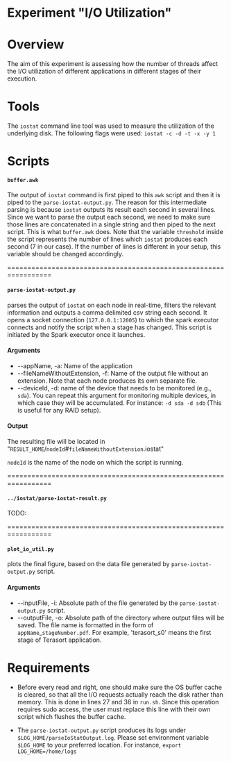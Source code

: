 # Experiment "I/O Utilization"

# Overview
The aim of this experiment is assessing how the number of threads affect the I/O utilization of different applications in different stages of their execution.

# Tools
The `iostat` command line tool was used to measure the utilization of the underlying disk. The following flags were used:
`iostat -c -d -t -x -y 1`

# Scripts

#### `buffer.awk`
The output of `iostat` command is first piped to this `awk` script and then it is piped to the `parse-iostat-output.py`. The reason for this intermediate parsing is because `iostat` outputs its result each second in several lines. Since we want to parse the output each second, we need to make sure those lines are concatenated in a single string and then piped to the next script. This is what `buffer.awk` does. Note that the variable `threshold` inside the script represents the number of lines which `iostat` produces each second (7 in our case). If the number of lines is different in your setup, this variable should be changed accordingly.

=================================================================

#### `parse-iostat-output.py`
parses the output of `iostat` on each node in real-time, filters the relevant information and outputs a comma delimited csv string each second. It opens a socket connection (`127.0.0.1:12005`) to which the spark executor connects and notify the script when a stage has changed. This script is initiated by the Spark executor once it launches.

#### Arguments
* --appName, -a: Name of the application
* --fileNameWithoutExtension, -f: Name of the output file without an extension. Note that each node produces its own separate file.
* --deviceId, -d: name of the device that needs to be monitored (e.g., `sda`). You can repeat this argument for monitoring multiple devices, in which case they will be accumulated. For instance: `-d sda -d sdb` (This is useful for any RAID setup).

#### Output
 The resulting file will be located in "`RESULT_HOME`/`nodeId`#`fileNameWithoutExtension`.iostat"

 `nodeId` is the name of the node on which the script is running.

=================================================================

#### `../iostat/parse-iostat-result.py`
TODO:

=================================================================

#### `plot_io_util.py`
plots the final figure, based on the data file generated by  `parse-iostat-output.py` script.

#### Arguments
* --inputFile, -i: Absolute path of the file generated by the `parse-iostat-output.py` script.
* --outputFile, -o: Absolute path of the directory where output files will be saved. The file name is formatted in the form of `appName`\_`stageNumber.pdf`. For example, 'terasort_s0' means the first stage of Terasort application.


# Requirements
* Before every read and right, one should make sure the OS buffer cache is cleared, so that all the I/O requests actually reach the disk rather than memory. This is done in lines 27 and 36 in `run.sh`. Since this operation requires sudo access, the user must replace this line with their own script which flushes the buffer cache.

* The `parse-iostat-output.py` script produces its logs under `$LOG_HOME/parseIoStatOutput.log`. Please set environment variable `$LOG_HOME` to your preferred location. For instance, `export LOG_HOME=/home/logs`
